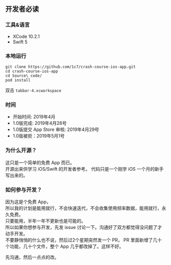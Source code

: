 ## 开发者必读

### 工具&语言
* XCode 10.2.1
* Swift 5

### 本地运行
```
git clone https://github.com/1c7/crash-course-ios-app.git
cd crash-course-ios-app
cd Source\ code/
pod install
```
双击 `tabbar-4.xcworkspace`

### 时间
* 开始时间: 2019年4月
* 1.0版完成: 2019年4月28号
* 1.0版提交 App Store 审核: 2019年4月29号
* 1.0版被拒：2019年5月1号

### 为什么开源？
这只是一个简单的免费 App 而已。   
开源出来供学习 iOS/Swift 的开发者参考。
代码只是一个刚学 iOS 一个月的新手写出来的。  

### 如何参与开发？
因为这是个免费 App，   
所以我的计划是能用就行，不会快速迭代，不会收集使用频率数据，能用就行，永久免费。   
只要能用，半年一年不更新也是可能的。   
所以如果你想参与开发，先发 issue 讨论一下。沟通好了双方都觉得没问题了才动手开发。  
不要静悄悄的什么也不说，然后过2个星期突然发一个 PR，
PR 里面新增了几十个功能，几十个文件，整个 App 几乎都改掉了。这样不好。  

先沟通，然后一点点的改。
